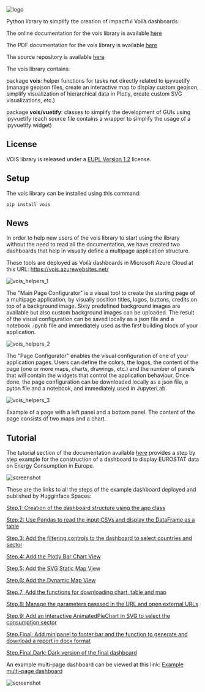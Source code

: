 ![logo](https://jeodpp.jrc.ec.europa.eu/services/shared/pngs/vois.png)

Python library to simplify the creation of impactful Voilà dashboards.

The online documentation for the vois library is available [here](https://vois.readthedocs.io/en/latest/1_intro.html)

The PDF documentation for the vois library is available [here](https://vois.readthedocs.io/_/downloads/en/latest/pdf/)

The source repository is available [here](https://code.europa.eu/jrc-bdap/vois)


The vois library contains:

package **vois**: helper functions for tasks not directly related to ipyvuetify (manage geojson files, create an interactive map to display custom geojson, simplify visualization of hierarchical data in Plotly, create custom SVG visualizations, etc.)

package **vois/vuetify**: classes to simplify the development of GUIs using ipyvuetify (each source file contains a wrapper to simplify the usage of a ipyvuetify widget)


## License

VOIS library is released under a
[EUPL Version 1.2](https://joinup.ec.europa.eu/collection/eupl/eupl-text-eupl-12) license.


## Setup

The vois library can be installed using this command:

`pip install vois`


## News

In order to help new users of the vois library to start using the library without the need to read all the documentation, we have created two dashboards that help in visually define a multipage application structure.

These tools are deployed as Voilà dashboards in Microsoft Azure Cloud at this URL: https://vois.azurewebsites.net/

![vois_helpers_1](https://daigio.it/JRC/images/vois_helpers_1.png)

The "Main Page Configurator" is a visual tool to create the starting page of a multipage application, by visually position titles, logos, buttons, credits on top of a background image. Sixty predefined background images are available but also custom background images can be uploaded. The result of the visual configuration can be saved locally as a json file and a notebook .ipynb file and immediately used as the first building block of your application.

![vois_helpers_2](https://daigio.it/JRC/images/vois_helpers_2.png)

The "Page Configurator" enables the visual configuration of one of your application pages. Users can define the colors, the logos, the content of the page (one or more maps, charts, drawings, etc.) and the number of panels that will contain the widgets that control the application behaviour. Once done, the page configuration can be downloaded locally as a json file, a pyton file and a notebook, and immediately used in JupyterLab.

![vois_helpers_3](https://daigio.it/JRC/images/vois_helpers_3.png)

Example of a page with a left panel and a bottom panel. The content of the page consists of two maps and a chart.


## Tutorial

The tutorial section of the documentation available [here](https://vois.readthedocs.io/en/latest/2_tutorial.html) provides a step by step example for the construction of a dashboard to display EUROSTAT data on Energy Consumption in Europe.

![screenshot](https://jeodpp.jrc.ec.europa.eu/services/shared/pngs/vois_example.png)

These are the links to all the steps of the example dashboard deployed and published by Hugginface Spaces:

[Step.1: Creation of the dashboard structure using the app class](https://davidedemarchi-voila.hf.space/voila/render/tutorial/EnergyConsumption.1.ipynb)

[Step.2: Use Pandas to read the input CSVs and display the DataFrame as a table](https://davidedemarchi-voila.hf.space/voila/render/tutorial/EnergyConsumption.2.ipynb)

[Step.3: Add the filtering controls to the dashboard to select countries and sector](https://davidedemarchi-voila.hf.space/voila/render/tutorial/EnergyConsumption.3.ipynb)

[Step.4: Add the Plotly Bar Chart View](https://davidedemarchi-voila.hf.space/voila/render/tutorial/EnergyConsumption.4.ipynb)

[Step.5: Add the SVG Static Map View](https://davidedemarchi-voila.hf.space/voila/render/tutorial/EnergyConsumption.5.ipynb)

[Step.6: Add the Dynamic Map View](https://davidedemarchi-voila.hf.space/voila/render/tutorial/EnergyConsumption.6.ipynb)

[Step.7: Add the functions for downloading chart, table and map](https://davidedemarchi-voila.hf.space/voila/render/tutorial/EnergyConsumption.7.ipynb)

[Step.8: Manage the parameters passsed in the URL and open external URLs](https://davidedemarchi-voila.hf.space/voila/render/tutorial/EnergyConsumption.8.ipynb)

[Step.9: Add an interactive AnimatedPieChart in SVG to select the consumption sector](https://davidedemarchi-voila.hf.space/voila/render/tutorial/EnergyConsumption.9.ipynb)

[Step.Final: Add minipanel to footer bar and the function to generate and download a report in docx format](https://davidedemarchi-voila.hf.space/voila/render/tutorial/EnergyConsumption.Final.ipynb)

[Step.Final.Dark: Dark version of the final dashboard](https://davidedemarchi-voila.hf.space/voila/render/tutorial/EnergyConsumption.Final.ThemeDark.ipynb)

An example multi-page dashboard can be viewed at this link: [Example multi-page dashboard](https://davidedemarchi-voila.hf.space/voila/render/tutorial/MultipageDemo.ipynb)

![screenshot](https://jeodpp.jrc.ec.europa.eu/services/shared/pngs/multipage.png)
